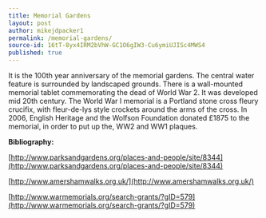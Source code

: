 ```yaml
---
title: Memorial Gardens
layout: post
author: mikejdpacker1
permalink: /memorial-gardens/
source-id: 16tT-8yx4IRM2bVhW-GC1O6gIW3-Cu6ymiUJISc4MWS4
published: true
---
```

It is the 100th year anniversary of the memorial gardens. The central water feature is surrounded by landscaped grounds. There is a wall-mounted memorial tablet commemorating the dead of World War 2. It was developed mid 20th century. The World War I memorial is a Portland stone cross fleury crucifix, with fleur-de-lys style crockets around the arms of the cross. In 2006, English Heritage and the Wolfson Foundation donated £1875 to the memorial, in order to put up the, WW2 and WW1 plaques. 

**Bibliography:**

[http://www.parksandgardens.org/places-and-people/site/8344](http://www.parksandgardens.org/places-and-people/site/8344)

[http://www.amershamwalks.org.uk/](http://www.amershamwalks.org.uk/)

[http://www.warmemorials.org/search-grants/?gID=579](http://www.warmemorials.org/search-grants/?gID=579)

